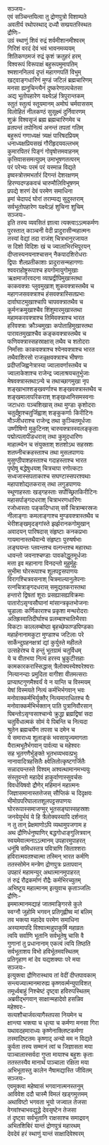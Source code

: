 सञ्जयः-  
एवं सञ्चिन्तयित्वा तु द्रोणपुत्रो विशाम्पते  
अवतीर्य रथोपस्थाद् दध्यौ सम्प्रयतस्स्थितः  
द्रौणिः-   
उग्रं स्थाणुं शिवं रुद्रं शर्वमीशानमीश्वरम्  
गिरिशं वरदं देवं भवं भावनमव्ययम्  
शितिकण्ठमजं रुद्रं कृशं क्रतुहरं हरम्  
विश्वरूपं विरूपाक्षं बहुरूपमुमापतिम्  
श्मशाननिलयं दृप्तं महागणपतिं विभुम्  
खट्वाङ्गधारिणं मुण्डं जटिलं ब्रह्मचारिणम्  
मनसा ह्यनुचिन्त्यैनं दुष्करेणाल्पचेतसा  
अद्य भूतोपहारेण यक्ष्येऽहं त्रिपुरान्तकम्  
स्तुतं स्तुत्यं स्तूयमानम् अमोघं चर्मवाससम्  
विलोहितं नीलकण्ठं सुसूक्ष्मं दुर्निवारणम्  
शुक्रं विश्वसृजं ब्रह्म ब्रह्मचारिणमेव च  
व्रतपन्तं तपोनित्यं अनन्तं तपतां गतिम्  
बहुरूपं गणाध्यक्षं त्र्यक्षं पारिषदप्रियम्  
धनाध्यक्षप्रियसखं गौरीहृदयवल्लभम्  
कुमारपितरं पिङ्गं गोवृषोत्तमवाहनम्  
कृत्तिवाससमत्युग्रम् उमाभूषणतत्परम्  
परं परेभ्यः परमं परं यस्मान्न विद्यते  
इष्वस्त्रोत्तमभर्तारं दिगन्तं देशरक्षणम्  
हिरण्यदण्डकवचं चारुमौलिविभूषणम्  
प्रपद्ये शरणं देवं परमेण समाधिना  
इमां चेदापदं घोरां तराम्यद्य सुदुस्तराम्  
सर्वभूतोपहारेण यक्ष्येऽहं शुचिना शुचिम्  
सञ्जयः-  
इति तस्य व्यवसितं ज्ञात्वा त्यक्त्वाऽऽत्मकर्मणः  
पुरस्तात् काञ्चनी वेदी प्रादुरासीन्महात्मनः  
तस्यां वेद्यां तदा राजंश् चित्रभानुरजायत  
स दिशो विदिशः खं च ज्वालाभिरभिपूरयन्  
दीप्तास्यनयनाश्चासन् नैकपादशिरोधराः  
द्विपाः शैलप्रतीकाशाः प्रादुरासन्महागणाः  
श्ववराहोष्ट्ररूपाश्च हयगोमायुगोमुखाः  
ऋक्षमार्जारवदना व्याघ्रद्वीपिमुखास्तथा  
काकवक्त्राः प्लुवमुखाश् शुकवक्त्रास्तथैव च  
महागजसवक्त्राश्च हंसवक्त्रास्सितप्रभाः  
दार्वाघाटमुखाश्चापि चापवक्त्रातथैव च  
कूर्मनक्रमुखाश्चैव शिंशुमारमुखास्तथा  
महामकरवक्त्राश्च तिमिवक्त्राश्च भारत  
हरिवक्त्राः क्रौञ्चमुखाः कपोताहिमुखास्तथा  
पारावतमुखाश्चैव कङ्कवक्त्रास्तथैव च  
फणिवक्त्रास्सहस्राक्षास् तथैव च शतोदराः  
निर्मांसाः काकवक्त्राश्च श्येनवक्त्राश्च भारत  
तथैवाशिरसो राजन्नृक्षवक्त्राश्च भीषणाः  
प्रदीप्तजिह्वनेत्रास्या ज्वालावर्णास्तथैव च  
ज्वालाकेशाश्च राजेन्द्र ज्वलाश्रयचतुर्भुजाः  
मेषवक्त्रास्तथाऽन्ये च तथाच्छागमुखा नृप  
शङ्खाभाश्शङ्खवर्णाश्च शङ्खवक्त्रास्तथैव च  
शङ्खमालापरिकराश् शङ्खध्वनिसमस्वनाः  
जटाधराः पञ्चशिखास् तथा मुण्डाः कृशोदराः  
चतुर्दंष्ट्राश्चतुर्जिह्वाश् शङ्कुकर्णाः किरीटिनः  
मौञ्जीधराश्च राजेन्द्र तथा कुञ्चितमूर्धजाः  
उष्णीषिणो मुकुटिनश् चारुवक्त्रास्स्वलङ्कृताः  
पद्मोत्पलापीडधरास् तथा कुमुदधारिणः  
माहात्म्येन च संयुक्ताश् शतशोऽथ सहस्रशः  
शतघ्नीचक्रहस्ताश्च तथा मुसलपाणयः  
मुसुण्ठीपाशहस्ताश्च गदाहस्ताश्च भारत  
पृष्ठेषु बद्धेषुधयश् चित्रचापा रणोत्कटाः  
सध्वजास्सपताकाश्च सघण्टास्सपरश्वथाः  
महापाशोद्यतकरास् तथा लगुडपाणयः  
स्थूणाहस्ताः खड्गहस्ताः सर्पोच्छ्रितकिरीटिनः  
महासर्पाङ्गदधराश् चित्राभरणधारिणः  
रजोध्वस्ताः पङ्कदिग्धास् सर्वे चित्राम्बरस्रजः  
नीलाङ्गाः कमलाङ्गाश्च मुण्डवक्त्रास्तथैव च  
भेरीशङ्खमृदङ्गांस्ते झर्झरानकगोमुखान्  
अवादयन् पारिषदास् संहृष्टाः कनकप्रभाः  
गायमानास्तथैवान्ये संहृष्टाः पुरुषर्षभाः  
लङ्घयन्तः प्लवन्तश्च वल्गन्तश्च महारथाः  
धावन्तो जवनाश्चण्डाः पावकोद्धूतमूर्धजाः  
मत्ता इव महानागा विनदन्तो मुहुर्मुहुः  
सुभीमा घोररूपाश्च शूलपट्टसपाणयः  
विरागश्चित्रवसनाश् चित्रमाल्यानुलेपनाः  
रत्नचित्राङ्गदधरास् समुद्यतकरास्तथा  
हन्तारो द्विषतां शूराः प्रसह्यासह्यविक्रमाः  
पातारोऽसृग्वसौघानां मांसान्त्रकृतभोजनाः  
चूडालाः कर्णिकाराश्च प्रकृशा मन्थरोदराः  
अतिह्रस्वातिदीर्घाश्च प्रलम्बाश्चातिभैरवाः  
विकटाः काललम्बोष्ठा बृहच्छेफाण्डपिण्डकाः  
महार्हनानामकुटा मुण्डाश्च जटिलाः परे  
सार्केन्दुग्रहनक्षत्रां द्यां कुर्युस्ते महीतले  
उत्सहेरंश्च ये हन्तुं भूतग्रामं चतुर्विधम्  
ये च वीतभया नित्यं हरस्य भ्रुकुटीसहाः  
कामकारकरास्सिद्धास् त्रैलोक्यस्येश्वरेश्वराः  
नित्यानन्दाः प्रमुदिता वागीशा वीतमत्सराः  
प्राप्याष्टगुणमैश्वर्यं ये न यान्ति च विस्मयम्  
येषां विस्मयते नित्यं कर्मभिर्भगवान् भवः  
मनोवाक्कर्मभिर्युक्तैर् नित्यमाराधितश्च यैः  
मनोवाक्कर्मभिर्भक्तान् पाति पुत्रानिवौरसान्  
पिबन्तोऽसृग्वसाश्चान्ये क्रुद्धा ब्रह्मद्विषां सदा  
चतुर्विधात्मकं सोमं ये पिबन्ति च नित्यदा  
श्रुतेन ब्रह्मचर्येण तपसा च दमेन च  
ये समाराध्य शूलाङ्कं भवसायुज्यमागताः  
यैरात्मभूतैर्भगवान् पार्वत्या च महेश्वरः  
सह भूतगणैर्भुङ्क्ते भूतभव्यभवत्प्रभुः  
नानावादित्रहसितैः क्ष्वेलितोत्कृष्टगर्जितैः  
सन्नादयन्तस्ते विश्वम् अश्वत्थामानमभ्ययुः  
संस्तुवन्तो महादेवं हाकुर्वाणास्सुवर्चसः  
विवर्धयिषवो द्रौणेर् महिमानं महात्मनः  
जिज्ञासमानास्तत्तेजस् सौप्तिकं च दिदृक्षवः  
भीमोग्रपरिघालातशूलपट्टसपाणयः  
घोररूपास्समाजग्मुर् भूतसङ्घास्सहस्रशः  
जनयेयुर्भयं ये हि त्रैलोक्यस्यापि दर्शनात्  
न तु तान् प्रेक्षमाणोऽपि व्यथामुपजगाम ह  
अथ द्रौणिर्धनुष्पाणिर् बद्धगोधाङ्गुलित्रवान्  
स्वयमेवात्मनाऽऽत्मानम् उपहारमुपाहरत्  
धनूंषि समिधस्तत्र पवित्राणि सिताश्शराः  
हविरात्मवतश्चात्मा तस्मिन् भारत कर्मणि  
ततस्सोमेन मन्त्रेण द्रोणपुत्रः प्रतापवान्  
उपहारं महामन्युर् अथात्मानमुपाहरत्  
तं रुद्रं रौद्रकर्माणं रौद्रैः कर्मभिरच्युतम्  
अभिष्टूय महात्मानम् इत्युवाच कृताञ्जलिः  
द्रौणिः-   
इममात्मानमद्याहं जातमाङ्गिरसे कुले  
स्वग्नौ जुहोमि भगवन् प्रतिगृह्णीष्व मां बलिम्  
तव भक्त्या महादेव परमेण समाधिना  
अस्यामापदि विश्वात्मन्नुपाकुर्मि महाव्रतः  
त्वयि सर्वाणि भूतानि सर्वभूतेषु चासि वै  
गुणानां तु प्रधानानाम् एकत्वं त्वयि तिष्ठति  
सर्वभूताशय विभो हविर्भूतमवस्थितम्  
प्रतिगृहाण मां देव यद्यशक्याः परे मया  
सञ्जयः-  
इत्युक्त्वा द्रौणिरास्थाय तां वेदीं दीप्तपावकाम्  
सन्त्यज्यात्मानमारुह्य कृष्णवर्त्मन्युपाविशत्  
तमूर्ध्वबाहुं निश्चेष्टं दृष्ट्वा हविरुपस्थितम्  
अब्रवीद्भगवान् साक्षान्महादेवो हसन्निव  
महेश्वरः-  
सत्यशौचार्जवत्यागैस्तपसा नियमेन च  
क्षान्त्या भक्त्या च धृत्या च कर्मणा मनसा गिरा  
यथावदहमाराध्यः कृष्णेनाक्लिष्टकर्मणा  
तस्मादिष्टतमः कृष्णाद् अन्यो मम न विद्यते  
कुर्वता तस्य सम्मानं त्वां च जिज्ञासता मया  
पाञ्चालास्सर्वदा गुप्ता मायाश्च बहुशः कृताः  
ततस्तस्यैव मानार्थं पाञ्चाला रक्षिता मया  
अभिभूतास्तु कालेन नैषामद्यास्ति जीवितम्  
सञ्जयः-  
एवमुक्त्वा महेष्वासं भगवानात्मनस्तनुम्  
आविवेश ददौ चास्मै विमलं खड्गमुत्तमम्  
अथाविष्टो भगवता भूयो जज्वाल तेजसा  
वेगवांश्चाभवद्युद्धे देवसृष्टेन तेजसा  
तं दृष्ट्वा सर्वभूतानि राक्षसाश्च  समाद्रवन्  
अभितशिबिरं यान्तं द्रोणपुत्रं महारथम्  
देवदेवं हरं स्थाणुं यान्तं साक्षादिवेश्वरम्   
